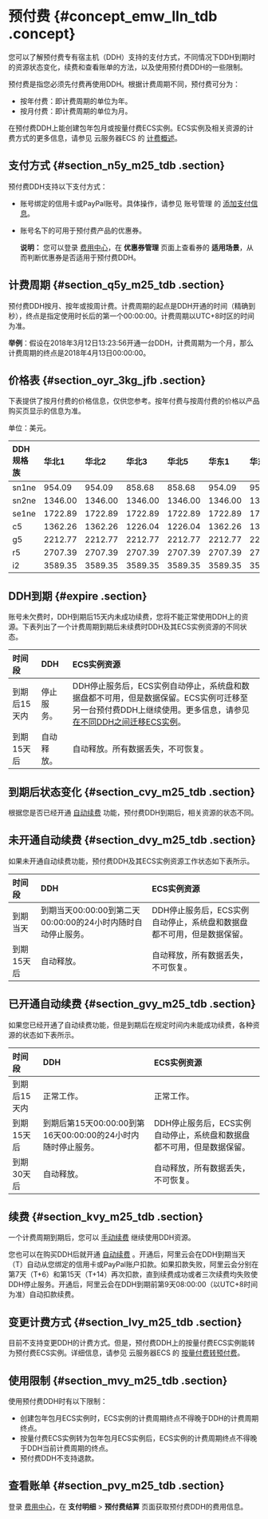 # 预付费 {#concept_emw_lln_tdb .concept}

您可以了解预付费专有宿主机（DDH）支持的支付方式，不同情况下DDH到期时的资源状态变化，续费和查看账单的方法，以及使用预付费DDH的一些限制。

预付费是指您必须先付费再使用DDH。根据计费周期不同，预付费可分为：

-   按年付费：即计费周期的单位为年。
-   按月付费：即计费周期的单位为月。

在预付费DDH上能创建包年包月或按量付费ECS实例。ECS实例及相关资源的计费方式的更多信息，请参见 云服务器ECS 的 [计费概述](../../../../intl.zh-CN/产品定价/计费概述.md#)。

## 支付方式 {#section_n5y_m25_tdb .section}

预付费DDH支持以下支付方式：

-   账号绑定的信用卡或PayPal账号。具体操作，请参见 账号管理 的 [添加支付信息](https://www.alibabacloud.com/help/zh/doc-detail/50517.html)。
-   账号名下的可用于预付费产品的优惠券。

    **说明：** 您可以登录 [费用中心](https://billing.console.aliyun.com/#/expense/outline)，在 **优惠券管理** 页面上查看券的 **适用场景**，从而判断优惠券是否适用于预付费DDH。


## 计费周期 {#section_q5y_m25_tdb .section}

预付费DDH按月、按年或按周计费。计费周期的起点是DDH开通的时间（精确到秒），终点是指定使用时长后的第一个00:00:00。计费周期以UTC+8时区的时间为准。

**举例**：假设在2018年3月12日13:23:56开通一台DDH，计费周期为一个月，那么计费周期的终点是2018年4月13日00:00:00。

## 价格表 {#section_oyr_3kg_jfb .section}

下表提供了按月付费的价格信息，仅供您参考。按年付费与按周付费的价格以产品购买页显示的信息为准。

单位：美元。

|DDH规格族|华北1|华北2|华北3|华北5|华东1|华东2|华南1|美国西部1（硅谷）|美国东部1（弗吉尼亚）|亚太东南1（新加坡）|香港|亚太东北1（东京）|欧洲中部1（法兰克福）|中东东部1（迪拜）|亚太东南2（悉尼）|亚太东南3（吉隆坡）|亚太南部1（孟买）|亚太东南5（雅加达）|
|:-----|:--|:--|:--|:--|:--|:--|:--|:--------|:----------|:---------|:-|:--------|:----------|:--------|:--------|:---------|:--------|:---------|
|sn1ne|954.09|954.09|858.68|858.68|954.09|954.09|954.09|1705.68|1264.21|1585.28|1585.28|1806.02|1557.79|1869.35|1685.62|1506.02|1294.83|1585.28|
|sn2ne|1346.00|1346.00|1346.00|1346.00|1346.00|1346.00|1346.00|1908.50|1449.06|1815.97|1815.97|2035.61|1914.25|2297.12|1963.25|1725.17|1397.47|1815.97|
|se1ne|1722.89|1722.89|1722.89|1722.89|1722.89|1722.89|1722.89|2334.46|2087.06|2516.05|2516.05|2481.97|2481.97|2978.37|2481.97|2390.26|1947.51|2516.05|
|c5|1362.26|1362.26|1226.04|1226.04|1362.26|1362.26|1362.26|2372.57|1758.49|2198.15|2198.15|2519.10|2198.15|2637.79|2198.15|2088.25|1891.11|2198.15|
|g5|2212.77|2212.77|2212.77|2212.77|2212.77|2212.77|2212.77|3004.99|2188.82|2745.30|2745.30|3079.19|2893.69|3472.44|2893.69|2608.05|2311.94|2745.30|
|r5|2707.39|2707.39|2707.39|2707.39|2707.39|2707.39|2707.39|3301.78|2967.89|3561.47|3561.47|3561.47|3561.47|4273.76|3561.47|3383.40|3042.74|3561.47|
|i2|3589.35|3589.35|3589.35|3589.35|3589.35|3589.35|3589.35|3600.96|3265.24|3905.88|3905.88|3784.00|3845.16|4614.28|3905.88|3710.96|3722.84|3905.88|

## DDH到期 {#expire .section}

账号未欠费时，DDH到期后15天内未成功续费，您将不能正常使用DDH上的资源。下表列出了一个计费周期到期后未续费时DDH及其ECS实例资源的不同状态。

|时间段|DDH|ECS实例资源|
|:--|:--|:------|
|到期后15天内|停止服务。|DDH停止服务后，ECS实例自动停止，系统盘和数据盘都不可用，但是数据保留。ECS实例可迁移至另一台预付费DDH上继续使用。更多信息，请参见 [在不同DDH之间迁移ECS实例](../../../../intl.zh-CN/用户指南/在不同DDH之间迁移ECS实例.md#)。|
|到期15天后|自动释放。|自动释放。所有数据丢失，不可恢复。|

## 到期后状态变化 {#section_cvy_m25_tdb .section}

根据您是否已经开通 [自动续费](../../../../intl.zh-CN/用户指南/自动续费.md#) 功能，预付费DDH到期后，相关资源的状态不同。

## 未开通自动续费 {#section_dvy_m25_tdb .section}

如果未开通自动续费功能，预付费DDH及其ECS实例资源工作状态如下表所示。

|时间段|DDH|ECS实例资源|
|:--|:--|:------|
|到期当天|到期当天00:00:00到第二天00:00:00的24小时内随时自动停止服务。|DDH停止服务后，ECS实例自动停止，系统盘和数据盘都不可用，但是数据保留。|
|到期15天后|自动释放。|自动释放，所有数据丢失，不可恢复。|

## 已开通自动续费 {#section_gvy_m25_tdb .section}

如果您已经开通了自动续费功能，但是到期后在规定时间内未能成功续费，各种资源的状态如下表所示。

|时间段|DDH|ECS实例资源|
|:--|:--|:------|
|到期后15天内|正常工作。|正常工作。|
|到期15天后|到期后第15天00:00:00到第16天00:00:00的24小时内随时停止服务。|DDH停止服务后，ECS实例自动停止，系统盘和数据盘都不可用，但是数据保留。|
|到期30天后|自动释放。|自动释放，所有数据丢失，不可恢复。|

## 续费 {#section_kvy_m25_tdb .section}

一个计费周期到期后，您可以 [手动续费](../../../../intl.zh-CN/用户指南/手动续费.md#) 继续使用DDH资源。

您也可以在购买DDH后就开通 [自动续费](../../../../intl.zh-CN/用户指南/自动续费.md#) 。开通后，阿里云会在DDH到期当天（T）自动从您绑定的信用卡或PayPal账户扣款。如果扣款失败，阿里云会分别在第7天（T+6）和第15天（T+14）再次扣款，直到续费成功或者三次续费均失败使DDH停止服务。开通后，阿里云会在DDH到期前第9天08:00:00（以UTC+8时间为准）自动扣款续费。

## 变更计费方式 {#section_lvy_m25_tdb .section}

目前不支持变更DDH的计费方式。但是，预付费DDH上的按量付费ECS实例能转为预付费ECS实例。详细信息，请参见 云服务器ECS 的 [按量付费转预付费](../../../../intl.zh-CN/产品定价/按量付费转预付费.md#)。

## 使用限制 {#section_mvy_m25_tdb .section}

使用预付费DDH时有以下限制：

-   创建包年包月ECS实例时，ECS实例的计费周期终点不得晚于DDH的计费周期终点。
-   按量付费ECS实例转为包年包月ECS实例后，ECS实例的计费周期终点不得晚于DDH当前计费周期的终点。
-   预付费DDH不支持退款。

## 查看账单 {#section_pvy_m25_tdb .section}

登录 [费用中心](https://billing.console.aliyun.com/#/expense/outline)，在 **支付明细** \> **预付费结算** 页面获取预付费DDH的费用信息。

